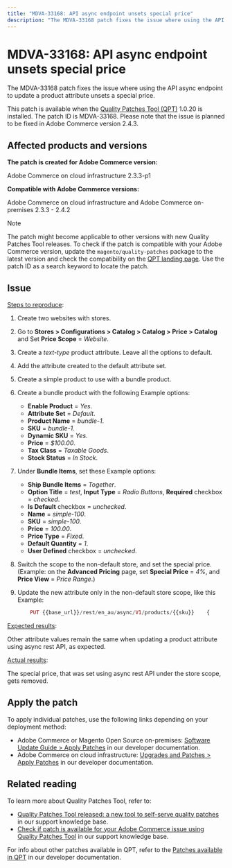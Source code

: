 ```yaml
---
title: "MDVA-33168: API async endpoint unsets special price"
description: "The MDVA-33168 patch fixes the issue where using the API async endpoint to update a product attribute unsets a special price."
---
```


# MDVA-33168: API async endpoint unsets special price

The MDVA-33168 patch fixes the issue where using the API async endpoint to update a product attribute unsets a special price.

This patch is available when the [Quality Patches Tool (QPT)](/help/announcements/adobe-commerce-announcements/magento-quality-patches-released-new-tool-to-self-serve-quality-patches.md) 1.0.20 is installed. The patch ID is MDVA-33168. Please note that the issue is planned to be fixed in Adobe Commerce version 2.4.3.

## Affected products and versions

**The patch is created for Adobe Commerce version:**

Adobe Commerce on cloud infrastructure 2.3.3-p1

**Compatible with Adobe Commerce versions:**

Adobe Commerce on cloud infrastructure and Adobe Commerce on-premises 2.3.3 - 2.4.2

>[!NOTE]
>
>The patch might become applicable to other versions with new Quality Patches Tool releases. To check if the patch is compatible with your Adobe Commerce version, update the `magento/quality-patches` package to the latest version and check the compatibility on the [QPT landing page](https://devdocs.magento.com/quality-patches/tool.html#patch-grid). Use the patch ID as a search keyword to locate the patch.

## Issue

<u>Steps to reproduce</u>:

1. Create two websites with stores.
1. Go to **Stores > Configurations > Catalog > Catalog > Price > Catalog** and Set **Price Scope** = *Website*.
1. Create a *text-type* product attribute. Leave all the options to default.
1. Add the attribute created to the default attribute set.
1. Create a simple product to use with a bundle product.
1. Create a bundle product with the following Example options:
    * **Enable Product** = *Yes*.
    * **Attribute Set** = *Default*.
    * **Product Name** = *bundle-1*.
    * **SKU** = *bundle-1*.
    * **Dynamic SKU** = *Yes*.
    * **Price** = *$100.00*.
    * **Tax Class** = *Taxable Goods*.
    * **Stock Status** = *In Stock*.
1. Under **Bundle Items**, set these Example options:
    * **Ship Bundle Items** = *Together*.
    * **Option Title** = *test*, **Input Type** = *Radio Buttons*, **Required** checkbox = *checked*.
    * **Is Default** checkbox = *unchecked*.
    * **Name** = *simple-100*.
    * **SKU** = *simple-100*.
    * **Price** = *100.00*.
    * **Price Type** = *Fixed*.
    * **Default Quantity** = *1*.
    * **User Defined** checkbox = *unchecked*.
1. Switch the scope to the non-default store, and set the special price. (Example: on the **Advanced Pricing** page, set **Special Price** = *4%*, and **Price View** = *Price Range*.)
1. Update the new attribute only in the non-default store scope, like this Example:

    ```php
        PUT {{base_url}}/rest/en_au/async/V1/products/{{sku}}    {        "product": {            "custom_attributes": [                {                    "attribute_code": "text_attr",                    "value": 21                                   }            ]                    }    }
    ```

<u>Expected results</u>:

Other attribute values remain the same when updating a product attribute using async rest API, as expected.

<u>Actual results</u>:

The special price, that was set using async rest API under the store scope, gets removed.

## Apply the patch

To apply individual patches, use the following links depending on your deployment method:

* Adobe Commerce or Magento Open Source on-premises: [Software Update Guide > Apply Patches](https://devdocs.magento.com/guides/v2.4/comp-mgr/patching/mqp.html) in our developer documentation.
* Adobe Commerce on cloud infrastructure: [Upgrades and Patches > Apply Patches](https://devdocs.magento.com/cloud/project/project-patch.html) in our developer documentation.

## Related reading

To learn more about Quality Patches Tool, refer to:

* [Quality Patches Tool released: a new tool to self-serve quality patches](/help/announcements/adobe-commerce-announcements/magento-quality-patches-released-new-tool-to-self-serve-quality-patches.md) in our support knowledge base.
* [Check if patch is available for your Adobe Commerce issue using Quality Patches Tool](/help/support-tools/patches-available-in-qpt-tool/check-patch-for-magento-issue-with-magento-quality-patches.md) in our support knowledge base.

For info about other patches available in QPT, refer to the [Patches available in QPT](https://devdocs.magento.com/quality-patches/tool.html#patch-grid) in our developer documentation.